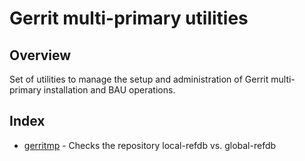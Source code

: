 Gerrit multi-primary utilities
==============================

Overview
--------
Set of utilities to manage the setup and administration of Gerrit multi-primary
installation and BAU operations.

Index
-----
* [gerritmp](gerritmp.md) - Checks the repository local-refdb vs. global-refdb
